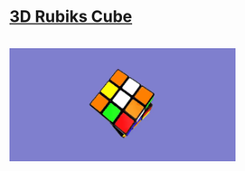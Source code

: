 <h1><a href=https://www.cs.oswego.edu/~ddewhurs>3D Rubiks Cube</a><h1>
<img src="bannerGIF.gif" height="200" width="400">
